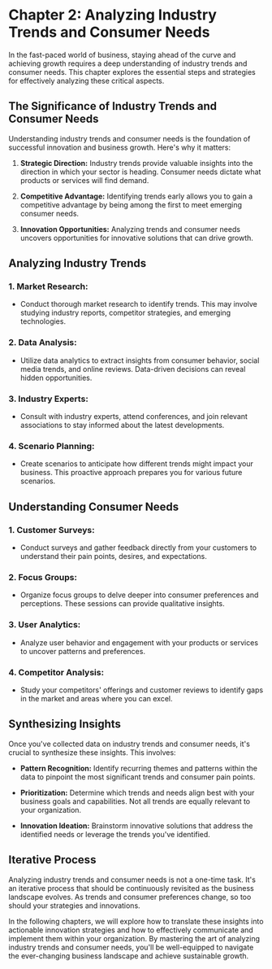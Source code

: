 Chapter 2: Analyzing Industry Trends and Consumer Needs
=======================================================

In the fast-paced world of business, staying ahead of the curve and achieving growth requires a deep understanding of industry trends and consumer needs. This chapter explores the essential steps and strategies for effectively analyzing these critical aspects.

The Significance of Industry Trends and Consumer Needs
------------------------------------------------------

Understanding industry trends and consumer needs is the foundation of successful innovation and business growth. Here's why it matters:

1. **Strategic Direction:** Industry trends provide valuable insights into the direction in which your sector is heading. Consumer needs dictate what products or services will find demand.

2. **Competitive Advantage:** Identifying trends early allows you to gain a competitive advantage by being among the first to meet emerging consumer needs.

3. **Innovation Opportunities:** Analyzing trends and consumer needs uncovers opportunities for innovative solutions that can drive growth.

Analyzing Industry Trends
-------------------------

### 1. **Market Research:**

* Conduct thorough market research to identify trends. This may involve studying industry reports, competitor strategies, and emerging technologies.

### 2. **Data Analysis:**

* Utilize data analytics to extract insights from consumer behavior, social media trends, and online reviews. Data-driven decisions can reveal hidden opportunities.

### 3. **Industry Experts:**

* Consult with industry experts, attend conferences, and join relevant associations to stay informed about the latest developments.

### 4. **Scenario Planning:**

* Create scenarios to anticipate how different trends might impact your business. This proactive approach prepares you for various future scenarios.

Understanding Consumer Needs
----------------------------

### 1. **Customer Surveys:**

* Conduct surveys and gather feedback directly from your customers to understand their pain points, desires, and expectations.

### 2. **Focus Groups:**

* Organize focus groups to delve deeper into consumer preferences and perceptions. These sessions can provide qualitative insights.

### 3. **User Analytics:**

* Analyze user behavior and engagement with your products or services to uncover patterns and preferences.

### 4. **Competitor Analysis:**

* Study your competitors' offerings and customer reviews to identify gaps in the market and areas where you can excel.

Synthesizing Insights
---------------------

Once you've collected data on industry trends and consumer needs, it's crucial to synthesize these insights. This involves:

* **Pattern Recognition:** Identify recurring themes and patterns within the data to pinpoint the most significant trends and consumer pain points.

* **Prioritization:** Determine which trends and needs align best with your business goals and capabilities. Not all trends are equally relevant to your organization.

* **Innovation Ideation:** Brainstorm innovative solutions that address the identified needs or leverage the trends you've identified.

Iterative Process
-----------------

Analyzing industry trends and consumer needs is not a one-time task. It's an iterative process that should be continuously revisited as the business landscape evolves. As trends and consumer preferences change, so too should your strategies and innovations.

In the following chapters, we will explore how to translate these insights into actionable innovation strategies and how to effectively communicate and implement them within your organization. By mastering the art of analyzing industry trends and consumer needs, you'll be well-equipped to navigate the ever-changing business landscape and achieve sustainable growth.

